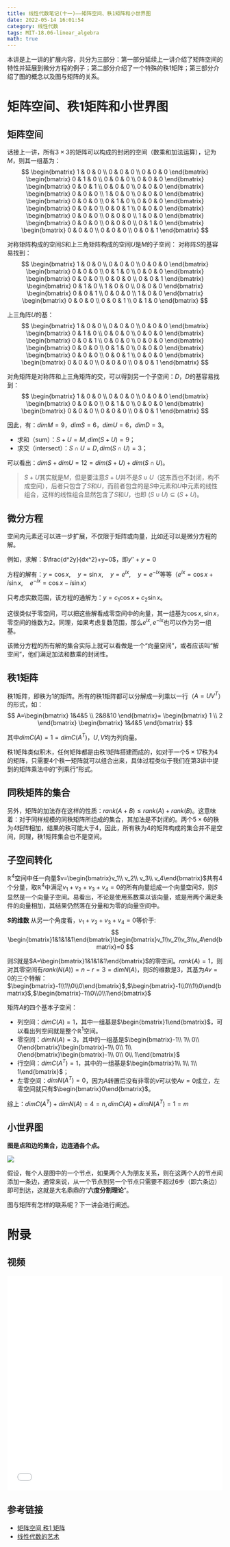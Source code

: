 ```yaml
---
title: 线性代数笔记(十一)——矩阵空间、秩1矩阵和小世界图
date: 2022-05-14 16:01:54
category: 线性代数
tags: MIT-18.06-linear_algebra
math: true
---
```


本讲是上一讲的扩展内容，共分为三部分：第一部分延续上一讲介绍了矩阵空间的特性并延展到微分方程的例子；第二部分介绍了一个特殊的秩1矩阵；第三部分介绍了图的概念以及图与矩阵的关系。

<!--more-->

# 矩阵空间、秩1矩阵和小世界图
## 矩阵空间
话接上一讲，所有$3\times 3$的矩阵可以构成的封闭的空间（数乘和加法运算），记为$M$，则其一组基为：
$$
\begin{bmatrix}
1 & 0 & 0 
\\ 0 & 0 & 0 
\\ 0 & 0 & 0 
\end{bmatrix}
\begin{bmatrix}
0 & 1 & 0 
\\ 0 & 0 & 0 
\\ 0 & 0 & 0 
\end{bmatrix}
\begin{bmatrix}
0 & 0 & 1 
\\ 0 & 0 & 0 
\\ 0 & 0 & 0 
\end{bmatrix} 
\begin{bmatrix}
0 & 0 & 0 
\\ 1 & 0 & 0 
\\ 0 & 0 & 0 
\end{bmatrix}
\begin{bmatrix}
0 & 0 & 0 
\\ 0 & 1 & 0 
\\ 0 & 0 & 0 
\end{bmatrix}
\begin{bmatrix}
0 & 0 & 0 
\\ 0 & 0 & 1 
\\ 0 & 0 & 0 
\end{bmatrix} 
\begin{bmatrix}
0 & 0 & 0 
\\ 0 & 0 & 0 
\\ 1 & 0 & 0 
\end{bmatrix}
\begin{bmatrix}
0 & 0 & 0 
\\ 0 & 0 & 0 
\\ 0 & 1 & 0 
\end{bmatrix}
\begin{bmatrix}
0 & 0 & 0 
\\ 0 & 0 & 0 
\\ 0 & 0 & 1 
\end{bmatrix}
$$

对称矩阵构成的空间$S$和上三角矩阵构成的空间$U$是$M$的子空间：
对称阵$S$的基容易找到：
$$
\begin{bmatrix}
1 & 0 & 0 
\\ 0 & 0 & 0 
\\ 0 & 0 & 0 
\end{bmatrix}
\begin{bmatrix}
0 & 0 & 0 
\\ 0 & 1 & 0 
\\ 0 & 0 & 0 
\end{bmatrix}
\begin{bmatrix}
0 & 0 & 0 
\\ 0 & 0 & 0
\\ 0 & 0 & 1 
\end{bmatrix} 
\begin{bmatrix}
0 & 1 & 0 
\\ 1 & 0 & 0 
\\ 0 & 0 & 0 
\end{bmatrix}
\begin{bmatrix}
0 & 0 & 1
\\ 0 & 0 & 0 
\\ 1 & 0 & 0 
\end{bmatrix}
\begin{bmatrix}
0 & 0 & 0 
\\ 0 & 0 & 1 
\\ 0 & 1 & 0 
\end{bmatrix}
$$

上三角阵$U$的基：
$$
\begin{bmatrix}
1 & 0 & 0 
\\ 0 & 0 & 0 
\\ 0 & 0 & 0 
\end{bmatrix}
\begin{bmatrix}
0 & 1 & 0 
\\ 0 & 0 & 0 
\\ 0 & 0 & 0 
\end{bmatrix}
\begin{bmatrix}
0 & 0 & 1 
\\ 0 & 0 & 0
\\ 0 & 0 & 0 
\end{bmatrix} 
\begin{bmatrix}
0 & 0 & 0 
\\ 0 & 1 & 0 
\\ 0 & 0 & 0 
\end{bmatrix}
\begin{bmatrix}
0 & 0 & 0
\\ 0 & 0 & 1 
\\ 0 & 0 & 0 
\end{bmatrix}
\begin{bmatrix}
0 & 0 & 0 
\\ 0 & 0 & 0
\\ 0 & 0 & 1 
\end{bmatrix}
$$

对角矩阵是对称阵和上三角矩阵的交，可以得到另一个子空间：$D$，$D$的基容易找到：
$$
\begin{bmatrix}
1 & 0 & 0 
\\ 0 & 0 & 0 
\\ 0 & 0 & 0 
\end{bmatrix}
\begin{bmatrix}
0 & 0 & 0 
\\ 0 & 1 & 0 
\\ 0 & 0 & 0 
\end{bmatrix}
\begin{bmatrix}
0 & 0 & 0 
\\ 0 & 0 & 0 
\\ 0 & 0 & 1 
\end{bmatrix} 
$$

因此，有：$dim M=9$，$dim S=6$，$dim U=6$，$dim D=3$。

- 求和（sum）：$S+U=M, dim(S+U)=9$；
- 求交（intersect）：$S \cap U=D, dim(S \cap U)=3$；

可以看出：$dim S + dim U=12=dim(S+U) + dim(S \cap U)$。

> $S+U$其实就是$M$，但是要注意$S+U$并不是$S \cup U$（这东西也不封闭，构不成空间），后者只包含了$S$和$U$，而前者包含的是$S$中元素和$U$中元素的线性组合，这样的线性组合显然包含了$S$和$U$，也即 $(S \cup U) \subseteq (S + U)$。

## 微分方程
空间内元素还可以进一步扩展，不仅限于矩阵或向量，比如还可以是微分方程的解。

例如，求解：$\frac{d^2y}{dx^2}+y=0$，即$y''+y=0$

方程的解有：$y=\cos{x}, \quad y=\sin{x}, \quad y=e^{ix}, \quad y=e^{-ix}$等等（$e^{ix}=\cos{x}+i\sin{x}, \quad e^{-ix}=\cos{x}-i\sin{x}$）

只考虑实数范围，该方程的通解为：$y=c_1 \cos{x} + c_2 \sin{x}$。

这很类似于零空间，可以把这些解看成零空间中的向量，其一组基为$\cos{x}, \sin{x}$，零空间的维数为2。同理，如果考虑复数范围，那么$e^{ix}, e^{-ix}$也可以作为另一组基。

该微分方程的所有解的集合实际上就可以看做是一个“向量空间”，或者应该叫“解空间”，他们满足加法和数乘的封闭性。

## 秩1矩阵
秩$1$矩阵，即秩为$1$的矩阵。所有的秩$1$矩阵都可以分解成一列乘以一行（$A=UV^T$）的形式，如：
$$
A=\begin{bmatrix}
1&4&5
\\ 2&8&10
\end{bmatrix}=
\begin{bmatrix}
1
\\ 2
\end{bmatrix}
\begin{bmatrix}
1&4&5
\end{bmatrix}
$$

其中$dimC(A)=1=dimC(A^T)$，$U, V$均为列向量。

秩$1$矩阵类似积木，任何矩阵都是由秩$1$矩阵搭建而成的，如对于一个$5 \times 17$秩为$4$的矩阵，只需要$4$个秩一矩阵就可以组合出来，具体过程类似于我们在第3讲中提到的矩阵乘法中的“列乘行”形式。

## 同秩矩阵的集合
另外，矩阵的加法存在这样的性质：$rank(A+B) \le rank(A)+rank(B)$。这意味着：对于同样规模的同秩矩阵所组成的集合，其加法是不封闭的。两个$5\times 6$的秩为$4$矩阵相加，结果的秩可能大于$4$，因此，所有秩为$4$的矩阵构成的集合并不是空间，同理，秩$1$矩阵集合也不是空间。

## 子空间转化
$\mathbb{R}^4$空间中任一向量$v=\begin{bmatrix}v_1\\ v_2\\ v_3\\ v_4\end{bmatrix}$共有4个分量，取$\mathbb{R}^4$中满足$v_1+v_2+v_3+v_4=0$的所有向量组成一个向量空间$S$，则$S$显然是一个向量子空间。易看出，不论是使用系数乘以该向量，或是用两个满足条件的向量相加，其结果仍然落在分量和为零的向量空间中。

**$S$的维数**
从另一个角度看，$v_1+v_2+v_3+v_4=0$等价于:
$$
\begin{bmatrix}1&1&1&1\end{bmatrix}\begin{bmatrix}v_1\\v_2\\v_3\\v_4\end{bmatrix}=0
$$

则$S$就是$A=\begin{bmatrix}1&1&1&1\end{bmatrix}$的零空间。$rank(A)=1$，则对其零空间有$rank(N(A))=n-r=3=dim N(A)$，则$S$的维数是$3$，其基为$Av=0$的三个特解：$\begin{bmatrix}-1\\1\\0\\0\end{bmatrix}$,$\begin{bmatrix}-1\\0\\1\\0\end{bmatrix}$,$\begin{bmatrix}-1\\0\\0\\1\end{bmatrix}$

矩阵$A$的四个基本子空间：
- 列空间：$dim C(A)=1$，其中一组基是$\begin{bmatrix}1\end{bmatrix}$，可以看出列空间就是整个$\mathbb{R}^1$空间。
- 零空间：$dim N(A)=3$，其中的一组基是$\begin{bmatrix}-1\\ 1\\ 0\\ 0\end{bmatrix}\begin{bmatrix}-1\\ 0\\ 1\\ 0\end{bmatrix}\begin{bmatrix}-1\\ 0\\ 0\\ 1\end{bmatrix}$
- 行空间：$dim C(A^T)=1$，其中的一组基是$\begin{bmatrix}1\\ 1\\ 1\\ 1\end{bmatrix}$；
- 左零空间：$dim N(A^T)=0$，因为$A$转置后没有非零的$v$可以使$Av=0$成立，左零空间就只有$\begin{bmatrix}0\end{bmatrix}$。

综上：$dim C(A^T)+dim N(A)=4=n, dim C(A)+dim N(A^T)=1=m$

## 小世界图
**图是点和边的集合，边连通各个点。**

![](2022-05-14-16-41-56.png)

假设，每个人是图中的一个节点，如果两个人为朋友关系，则在这两个人的节点间添加一条边，通常来说，从一个节点到另一个节点只需要不超过$6$步（即六条边）即可到达，这就是大名鼎鼎的“**六度分割理论**”。

图与矩阵有怎样的联系呢？下一讲会进行阐述。

# 附录
## 视频
<iframe src="//player.bilibili.com/player.html?aid=382989698&bvid=BV16Z4y1U7oU&cid=569901788&p=11&autoplay=0" scrolling="no" border="0" width="100%" height="500" frameborder="no" framespacing="0" allowfullscreen="true"> </iframe>

## 参考链接

- [矩阵空间 秩1 矩阵](https://github.com/MLNLP-World/MIT-Linear-Algebra-Notes/blob/master/%5B11%5D%20%E7%9F%A9%E9%98%B5%E7%A9%BA%E9%97%B4%20%E7%A7%A91%20%E7%9F%A9%E9%98%B5/%E7%BA%BF%E6%80%A7%E4%BB%A3%E6%95%B011.pdf)
- [线性代数的艺术](https://github.com/kf-liu/The-Art-of-Linear-Algebra-zh-CN)